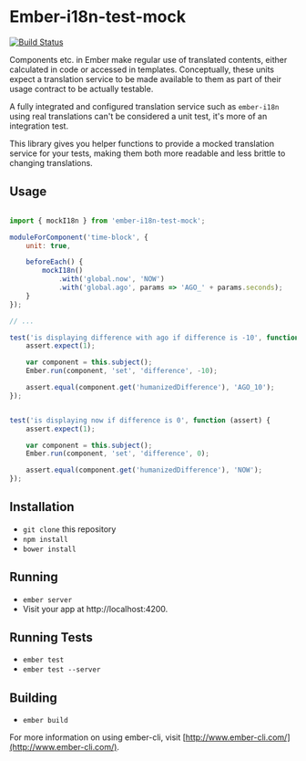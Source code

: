 # Ember-i18n-test-mock

[![Build Status](https://travis-ci.org/thriqon/ember-i18n-test-mock.svg?branch=master)](https://travis-ci.org/thriqon/ember-i18n-test-mock)

Components etc. in Ember make regular use of translated contents, either
calculated in code or accessed in templates.
Conceptually, these units expect a translation service to be made
available to them as part of their usage contract to be actually testable.

A fully integrated and configured translation service such as `ember-i18n`
using real translations can't be considered a unit test, it's more of an integration
test.

This library gives you helper functions to provide a mocked translation service for
your tests, making them both more readable and less brittle to changing translations.

## Usage

```javascript

import { mockI18n } from 'ember-i18n-test-mock';

moduleForComponent('time-block', {
	unit: true,

	beforeEach() {
		mockI18n()
			.with('global.now', 'NOW')
			.with('global.ago', params => 'AGO_' + params.seconds);
	}
});

// ...

test('is displaying difference with ago if difference is -10', function (assert) {
	assert.expect(1);

	var component = this.subject();
	Ember.run(component, 'set', 'difference', -10);

	assert.equal(component.get('humanizedDifference'), 'AGO_10');
});


test('is displaying now if difference is 0', function (assert) {
	assert.expect(1);

	var component = this.subject();
	Ember.run(component, 'set', 'difference', 0);

	assert.equal(component.get('humanizedDifference'), 'NOW');
});
```


## Installation

* `git clone` this repository
* `npm install`
* `bower install`

## Running

* `ember server`
* Visit your app at http://localhost:4200.

## Running Tests

* `ember test`
* `ember test --server`

## Building

* `ember build`

For more information on using ember-cli, visit [http://www.ember-cli.com/](http://www.ember-cli.com/).
